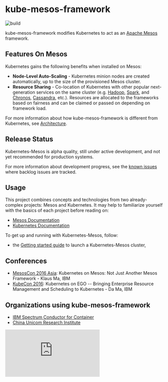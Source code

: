 # kube-mesos-framework

![build](https://travis-ci.org/kubernetes-incubator/kube-mesos-framework.svg?branch=master)

kube-mesos-framework modifies Kubernetes to act as an [Apache Mesos](http://mesos.apache.org/) framework.

## Features On Mesos

Kubernetes gains the following benefits when installed on Mesos:

- **Node-Level Auto-Scaling** - Kubernetes minion nodes are created automatically, up to the size of the provisioned Mesos cluster.
- **Resource Sharing** - Co-location of Kubernetes with other popular next-generation services on the same cluster (e.g. [Hadoop](https://github.com/mesos/hadoop), [Spark](http://spark.apache.org/), and [Chronos](https://mesos.github.io/chronos/), [Cassandra](http://mesosphere.github.io/cassandra-mesos/), etc.). Resources are allocated to the frameworks based on fairness and can be claimed or passed on depending on framework load.

For more information about how kube-mesos-framework is different from Kubernetes, see [Architecture](./docs/architecture.md).

## Release Status

Kubernetes-Mesos is alpha quality, still under active development, and not yet recommended for production systems.

For more information about development progress, see the [known issues](./docs/issues.md) where backlog issues are tracked.

## Usage

This project combines concepts and technologies from two already-complex projects: Mesos and Kubernetes. It may help to familiarize yourself with the basics of each project before reading on:

* [Mesos Documentation](http://mesos.apache.org/documentation/latest)
* [Kubernetes Documentation](https://github.com/kubernetes/kubernetes)

To get up and running with Kubernetes-Mesos, follow:

- the [Getting started guide](./docs/getting-started-guides/mesos.md) to launch a Kubernetes-Mesos cluster,

## Conferences

* [MesosCon 2016 Asia](http://sched.co/8QFB): Kubernetes on Mesos: Not Just Another Mesos Framework - Klaus Ma, IBM
* [KubeCon 2016](http://sched.co/8K3n): Kubernetes on EGO -- Bringing Enterprise Resource Management and Scheduling to Kubernetes - Da Ma, IBM

## Organizations using kube-mesos-framework

* [IBM Spectrum Conductor for Container](https://www.ibm.com/developerworks/community/wikis/home?lang=en#!/wiki/W1559b1be149d_43b0_881e_9783f38faaff)
* [China Unicom Research Institute](http://61.148.212.23/home.jsp)

[![Analytics](https://kubernetes-site.appspot.com/UA-36037335-10/GitHub/contrib/mesos/README.md?pixel)]()
